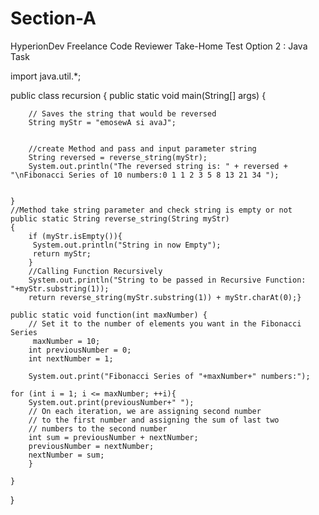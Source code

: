# Section-A
HyperionDev Freelance Code Reviewer Take-Home Test
Option 2 : Java Task





import java.util.*;

public class recursion {
	public static void main(String[] args) {
		 
		// Saves the string that would be reversed
		String myStr = "emosewA si avaJ";
 
 
		//create Method and pass and input parameter string 
		String reversed = reverse_string(myStr);
		System.out.println("The reversed string is: " + reversed + "\nFibonacci Series of 10 numbers:0 1 1 2 3 5 8 13 21 34 ");
	  
	
	} 
	//Method take string parameter and check string is empty or not
	public static String reverse_string(String myStr)
	{
		if (myStr.isEmpty()){
		 System.out.println("String in now Empty");
		 return myStr;
		}
		//Calling Function Recursively
		System.out.println("String to be passed in Recursive Function: "+myStr.substring(1));
		return reverse_string(myStr.substring(1)) + myStr.charAt(0);}

	public static void function(int maxNumber) {
		// Set it to the number of elements you want in the Fibonacci Series
		 maxNumber = 10; 
		int previousNumber = 0;
		int nextNumber = 1;
		 
	    System.out.print("Fibonacci Series of "+maxNumber+" numbers:");
 
	for (int i = 1; i <= maxNumber; ++i){
	    System.out.print(previousNumber+" ");
	    // On each iteration, we are assigning second number
	    // to the first number and assigning the sum of last two
	    // numbers to the second number
	    int sum = previousNumber + nextNumber;
	    previousNumber = nextNumber;
	    nextNumber = sum;
	    }
 
	}
 
}
